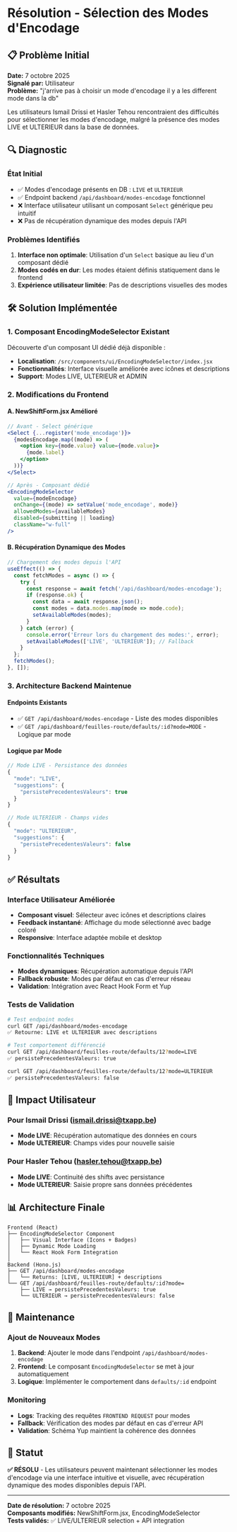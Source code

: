 # Résolution - Sélection des Modes d'Encodage

## 📋 Problème Initial
**Date:** 7 octobre 2025  
**Signalé par:** Utilisateur  
**Problème:** "j'arrive pas à choisir un mode d'encodage il y a les different mode dans la db"

Les utilisateurs Ismail Drissi et Hasler Tehou rencontraient des difficultés pour sélectionner les modes d'encodage, malgré la présence des modes LIVE et ULTERIEUR dans la base de données.

## 🔍 Diagnostic

### État Initial
- ✅ Modes d'encodage présents en DB : `LIVE` et `ULTERIEUR`
- ✅ Endpoint backend `/api/dashboard/modes-encodage` fonctionnel
- ❌ Interface utilisateur utilisant un composant `Select` générique peu intuitif
- ❌ Pas de récupération dynamique des modes depuis l'API

### Problèmes Identifiés
1. **Interface non optimale**: Utilisation d'un `Select` basique au lieu d'un composant dédié
2. **Modes codés en dur**: Les modes étaient définis statiquement dans le frontend
3. **Expérience utilisateur limitée**: Pas de descriptions visuelles des modes

## 🛠️ Solution Implémentée

### 1. Composant EncodingModeSelector Existant
Découverte d'un composant UI dédié déjà disponible :
- **Localisation**: `/src/components/ui/EncodingModeSelector/index.jsx`
- **Fonctionnalités**: Interface visuelle améliorée avec icônes et descriptions
- **Support**: Modes LIVE, ULTERIEUR et ADMIN

### 2. Modifications du Frontend

#### A. NewShiftForm.jsx Amélioré
```jsx
// Avant - Select générique
<Select {...register('mode_encodage')}>
  {modesEncodage.map((mode) => (
    <option key={mode.value} value={mode.value}>
      {mode.label}
    </option>
  ))}
</Select>

// Après - Composant dédié
<EncodingModeSelector
  value={modeEncodage}
  onChange={(mode) => setValue('mode_encodage', mode)}
  allowedModes={availableModes}
  disabled={submitting || loading}
  className="w-full"
/>
```

#### B. Récupération Dynamique des Modes
```jsx
// Chargement des modes depuis l'API
useEffect(() => {
  const fetchModes = async () => {
    try {
      const response = await fetch('/api/dashboard/modes-encodage');
      if (response.ok) {
        const data = await response.json();
        const modes = data.modes.map(mode => mode.code);
        setAvailableModes(modes);
      }
    } catch (error) {
      console.error('Erreur lors du chargement des modes:', error);
      setAvailableModes(['LIVE', 'ULTERIEUR']); // Fallback
    }
  };
  fetchModes();
}, []);
```

### 3. Architecture Backend Maintenue

#### Endpoints Existants
- ✅ `GET /api/dashboard/modes-encodage` - Liste des modes disponibles
- ✅ `GET /api/dashboard/feuilles-route/defaults/:id?mode=MODE` - Logique par mode

#### Logique par Mode
```javascript
// Mode LIVE - Persistance des données
{
  "mode": "LIVE",
  "suggestions": {
    "persistePrecedentesValeurs": true
  }
}

// Mode ULTERIEUR - Champs vides
{
  "mode": "ULTERIEUR", 
  "suggestions": {
    "persistePrecedentesValeurs": false
  }
}
```

## ✅ Résultats

### Interface Utilisateur Améliorée
- **Composant visuel**: Sélecteur avec icônes et descriptions claires
- **Feedback instantané**: Affichage du mode sélectionné avec badge coloré
- **Responsive**: Interface adaptée mobile et desktop

### Fonctionnalités Techniques
- **Modes dynamiques**: Récupération automatique depuis l'API
- **Fallback robuste**: Modes par défaut en cas d'erreur réseau
- **Validation**: Intégration avec React Hook Form et Yup

### Tests de Validation
```bash
# Test endpoint modes
curl GET /api/dashboard/modes-encodage
✅ Retourne: LIVE et ULTERIEUR avec descriptions

# Test comportement différencié
curl GET /api/dashboard/feuilles-route/defaults/12?mode=LIVE
✅ persistePrecedentesValeurs: true

curl GET /api/dashboard/feuilles-route/defaults/12?mode=ULTERIEUR  
✅ persistePrecedentesValeurs: false
```

## 🎯 Impact Utilisateur

### Pour Ismail Drissi (ismail.drissi@txapp.be)
- **Mode LIVE**: Récupération automatique des données en cours
- **Mode ULTERIEUR**: Champs vides pour nouvelle saisie

### Pour Hasler Tehou (hasler.tehou@txapp.be)  
- **Mode LIVE**: Continuité des shifts avec persistance
- **Mode ULTERIEUR**: Saisie propre sans données précédentes

## 📊 Architecture Finale

```
Frontend (React)
├── EncodingModeSelector Component
│   ├── Visual Interface (Icons + Badges)
│   ├── Dynamic Mode Loading
│   └── React Hook Form Integration
│
Backend (Hono.js)
├── GET /api/dashboard/modes-encodage
│   └── Returns: [LIVE, ULTERIEUR] + descriptions
└── GET /api/dashboard/feuilles-route/defaults/:id?mode=
    ├── LIVE → persistePrecedentesValeurs: true
    └── ULTERIEUR → persistePrecedentesValeurs: false
```

## 🔧 Maintenance

### Ajout de Nouveaux Modes
1. **Backend**: Ajouter le mode dans l'endpoint `/api/dashboard/modes-encodage`
2. **Frontend**: Le composant `EncodingModeSelector` se met à jour automatiquement
3. **Logique**: Implémenter le comportement dans `defaults/:id` endpoint

### Monitoring
- **Logs**: Tracking des requêtes `FRONTEND REQUEST` pour modes
- **Fallback**: Vérification des modes par défaut en cas d'erreur API
- **Validation**: Schéma Yup maintient la cohérence des données

## 🎉 Statut
**✅ RÉSOLU** - Les utilisateurs peuvent maintenant sélectionner les modes d'encodage via une interface intuitive et visuelle, avec récupération dynamique des modes disponibles depuis l'API.

---
**Date de résolution:** 7 octobre 2025  
**Composants modifiés:** NewShiftForm.jsx, EncodingModeSelector  
**Tests validés:** ✅ LIVE/ULTERIEUR selection + API integration
